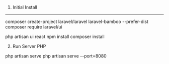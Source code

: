 1. Initial Install
------------------------
composer create-project laravel/laravel laravel-bamboo --prefer-dist
composer require laravel/ui

php artisan ui react
npm install
composer install

2. Run Server PHP

php artisan serve
php artisan serve --port=8080